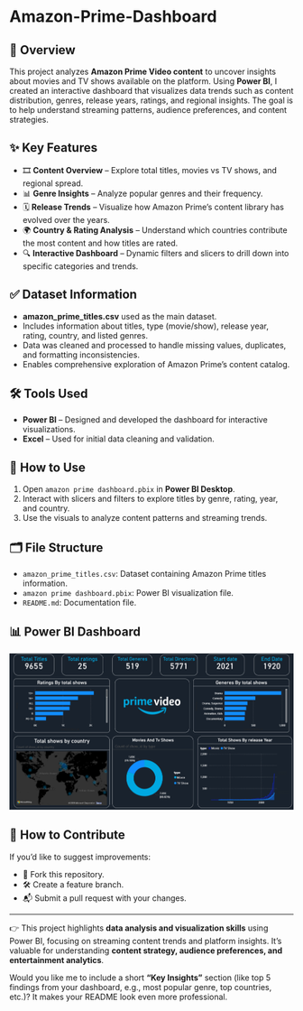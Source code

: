 # Amazon-Prime-Dashboard

## 📝 Overview

This project analyzes **Amazon Prime Video content** to uncover insights about movies and TV shows available on the platform. Using **Power BI**, I created an interactive dashboard that visualizes data trends such as content distribution, genres, release years, ratings, and regional insights. The goal is to help understand streaming patterns, audience preferences, and content strategies.

## ✨ Key Features

* 🎞️ **Content Overview** – Explore total titles, movies vs TV shows, and regional spread.
* 📊 **Genre Insights** – Analyze popular genres and their frequency.
* 🗓️ **Release Trends** – Visualize how Amazon Prime’s content library has evolved over the years.
* 🌍 **Country & Rating Analysis** – Understand which countries contribute the most content and how titles are rated.
* 🔍 **Interactive Dashboard** – Dynamic filters and slicers to drill down into specific categories and trends.

## ✅ Dataset Information

* **amazon_prime_titles.csv** used as the main dataset.
* Includes information about titles, type (movie/show), release year, rating, country, and listed genres.
* Data was cleaned and processed to handle missing values, duplicates, and formatting inconsistencies.
* Enables comprehensive exploration of Amazon Prime’s content catalog.

## 🛠️ Tools Used

* **Power BI** – Designed and developed the dashboard for interactive visualizations.
* **Excel** – Used for initial data cleaning and validation.

## 🚀 How to Use

1. Open `amazon prime dashboard.pbix` in **Power BI Desktop**.
2. Interact with slicers and filters to explore titles by genre, rating, year, and country.
3. Use the visuals to analyze content patterns and streaming trends.

## 🗂️ File Structure

* `amazon_prime_titles.csv`: Dataset containing Amazon Prime titles information.
* `amazon prime dashboard.pbix`: Power BI visualization file.
* `README.md`: Documentation file.

## 📊 Power BI Dashboard

![Dashboard Preview](Amazon_Prime_Dashboard.png)

## 🤝 How to Contribute

If you’d like to suggest improvements:

* 🍴 Fork this repository.
* 🛠️ Create a feature branch.
* 📬 Submit a pull request with your changes.

---

👉 This project highlights **data analysis and visualization skills** using Power BI, focusing on streaming content trends and platform insights. It’s valuable for understanding **content strategy, audience preferences, and entertainment analytics**.


Would you like me to include a short **“Key Insights”** section (like top 5 findings from your dashboard, e.g., most popular genre, top countries, etc.)? It makes your README look even more professional.
